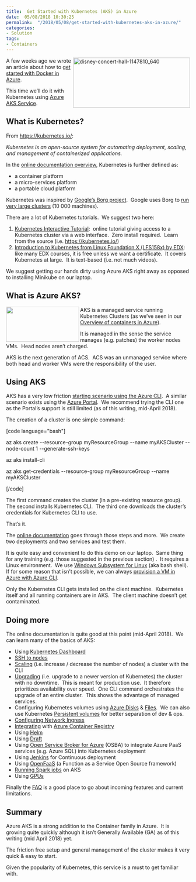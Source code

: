 ```yaml
---
title:  Get Started with Kubernetes (AKS) in Azure
date:  05/08/2018 10:30:25
permalink:  "/2018/05/08/get-started-with-kubernetes-aks-in-azure/"
categories:
- Solution
tags:
- Containers
---
```

<a href="http://vincentlauzon.files.wordpress.com/2018/04/disney-concert-hall-1147810_640.jpg"><img style="border:0 currentcolor;float:right;display:inline;background-image:none;" title="disney-concert-hall-1147810_640" src="http://vincentlauzon.files.wordpress.com/2018/04/disney-concert-hall-1147810_640_thumb.jpg" alt="disney-concert-hall-1147810_640" width="320" height="137" align="right" border="0" /></a>A few weeks ago we wrote an article about how to <a href="http://vincentlauzon.com/2018/04/24/getting-started-with-docker-in-azure/">get started with Docker in Azure</a>.

This time we’ll do it with Kubernetes using <a href="https://docs.microsoft.com/en-us/azure/aks/intro-kubernetes">Azure AKS Service</a>.
<h2>What is Kubernetes?</h2>
From <a title="https://kubernetes.io/" href="https://kubernetes.io/">https://kubernetes.io/</a>:

<em>Kubernetes is an open-source system for automating deployment, scaling, and management of containerized applications.</em>

In the <a href="https://kubernetes.io/docs/concepts/overview/what-is-kubernetes/">online documentation overview</a>, Kubernetes is further defined as:
<ul>
 	<li>a container platform</li>
 	<li>a micro-services platform</li>
 	<li>a portable cloud platform</li>
</ul>
Kubernetes was inspired by <a href="https://www.quora.com/What-is-Borg-at-Google">Google’s Borg project</a>.  Google uses Borg to <a href="https://research.google.com/pubs/pub43438.html">run very large clusters</a> (10 000 machines).

There are a lot of Kubernetes tutorials.  We suggest two here:
<ol>
 	<li><a href="https://kubernetes.io/docs/tutorials/kubernetes-basics/cluster-interactive/">Kubernetes Interactive Tutorial</a>:  online tutorial giving access to a Kubernetes cluster via a web interface.  Zero install required.  Learn from the source (i.e. <a title="https://kubernetes.io/" href="https://kubernetes.io/">https://kubernetes.io/</a>)</li>
 	<li><a href="https://courses.edx.org/courses/course-v1:LinuxFoundationX+LFS158x+1T2018/course/">Introduction to Kubernetes from Linux Foundation X (LFS158x) by EDX</a>:  like many EDX courses, it is free unless we want a certificate.  It covers Kubernetes at large.  It is text-based (i.e. not much videos).</li>
</ol>
We suggest getting our hands dirty using Azure AKS right away as opposed to installing Minikube on our laptop.
<h2>What is Azure AKS?</h2>
<img style="float:left;display:inline;" src="https://vincentlauzon.files.wordpress.com/2018/03/containerservice.png" width="200" height="96" align="left" />

AKS is a managed service running Kubernetes Clusters (as we’ve seen in our <a href="https://vincentlauzon.com/2018/04/04/overview-of-docker-containers-in-azure/">Overview of containers in Azure</a>).

It is managed in the sense the service manages (e.g. patches) the worker nodes VMs.  Head nodes aren’t charged.

AKS is the next generation of ACS.  ACS was an unmanaged service where both head and worker VMs were the responsibility of the user.
<h2>Using AKS</h2>
AKS has a very low friction <a href="https://docs.microsoft.com/en-us/azure/aks/kubernetes-walkthrough">starting scenario using the Azure CLI</a>.  A similar scenario exists using the <a href="https://docs.microsoft.com/en-us/azure/aks/kubernetes-walkthrough">Azure Portal</a>.  We recommend trying the CLI one as the Portal’s support is still limited (as of this writing, mid-April 2018).

The creation of a cluster is one simple command:

[code language="bash"]

az aks create --resource-group myResourceGroup --name myAKSCluster --node-count 1 --generate-ssh-keys

az aks install-cli

az aks get-credentials --resource-group myResourceGroup --name myAKSCluster

[/code]

The first command creates the cluster (in a pre-existing resource group).  The second installs Kubernetes CLI.  The third one downloads the cluster’s credentials for Kubernetes CLI to use.

That’s it.

The <a href="https://docs.microsoft.com/en-us/azure/aks/kubernetes-walkthrough">online documentation</a> goes through those steps and more.  We create two deployments and two services and test them.

It is quite easy and convenient to do this demo on our laptop.  Same thing for any training (e.g. those suggested in the previous section) .  It requires a Linux environment.  We use <a href="https://docs.microsoft.com/en-us/windows/wsl/install-win10">Windows Subsystem for Linux</a> (aka bash shell).  If for some reason that isn’t possible, we can always <a href="https://vincentlauzon.com/2018/04/11/linux-custom-script-docker-sandbox/">provision a VM in Azure with Azure CLI</a>.

Only the Kubernetes CLI gets installed on the client machine.  Kubernetes itself and all running containers are in AKS.  The client machine doesn’t get contaminated.
<h2>Doing more</h2>
The online documentation is quite good at this point (mid-April 2018).  We can learn many of the basics of AKS:
<ul>
 	<li>Using <a href="https://docs.microsoft.com/en-us/azure/aks/kubernetes-dashboard">Kubernetes Dashboard</a></li>
 	<li><a href="https://docs.microsoft.com/en-us/azure/aks/aks-ssh">SSH to nodes</a></li>
 	<li><a href="https://docs.microsoft.com/en-us/azure/aks/scale-cluster">Scaling</a> (i.e. increase / decrease the number of nodes) a cluster with the CLI</li>
 	<li><a href="https://docs.microsoft.com/en-us/azure/aks/upgrade-cluster">Upgrading</a> (i.e. upgrade to a newer version of Kubernetes) the cluster with no downtime.  This is meant for production use.  It therefore prioritizes availability over speed.  One CLI command orchestrates the upgrade of an entire cluster.  This shows the advantage of managed services.</li>
 	<li>Configuring Kubernetes volumes using <a href="https://docs.microsoft.com/en-us/azure/aks/azure-disk-volume">Azure Disks</a> &amp; <a href="https://docs.microsoft.com/en-us/azure/aks/azure-files-volume">Files</a>.  We can also use Kubernetes <a href="https://docs.microsoft.com/en-us/azure/aks/azure-disks-dynamic-pv">Persistent volumes</a> for better separation of dev &amp; ops.</li>
 	<li><a href="https://docs.microsoft.com/en-us/azure/aks/ingress">Configuring Network Ingress</a></li>
 	<li><a href="https://docs.microsoft.com/en-us/azure/container-registry/container-registry-auth-aks?toc=%2fazure%2faks%2ftoc.json">Integrating</a> with <a href="https://vincentlauzon.com/2018/05/01/azure-container-registry-getting-started/">Azure Container Registry</a></li>
 	<li>Using <a href="https://docs.microsoft.com/en-us/azure/aks/kubernetes-helm">Helm</a></li>
 	<li>Using <a href="https://docs.microsoft.com/en-us/azure/aks/kubernetes-draft">Draft</a></li>
 	<li>Using <a href="https://docs.microsoft.com/en-us/azure/aks/integrate-azure">Open Service Broker for Azure</a> (OSBA) to integrate Azure PaaS services (e.g. Azure SQL) into Kubernetes deployment</li>
 	<li>Using <a href="https://docs.microsoft.com/en-us/azure/aks/jenkins-continuous-deployment">Jenkins</a> for Continuous deployment</li>
 	<li>Using <a href="https://docs.microsoft.com/en-us/azure/aks/openfaas">OpenFaaS</a> (a Function as a Service Open Source framework)</li>
 	<li><a href="https://docs.microsoft.com/en-us/azure/aks/spark-job">Running Spark jobs</a> on AKS</li>
 	<li>Using <a href="https://docs.microsoft.com/en-us/azure/aks/gpu-cluster">GPUs</a></li>
</ul>
Finally the <a href="https://docs.microsoft.com/en-us/azure/aks/faq">FAQ</a> is a good place to go about incoming features and current limitations.
<h2>Summary</h2>
Azure AKS is a strong addition to the Container family in Azure.  It is growing quite quickly although it isn’t Generally Available (GA) as of this writing (mid April 2018) yet.

The friction free setup and general management of the cluster makes it very quick &amp; easy to start.

Given the popularity of Kubernetes, this service is a must to get familiar with.